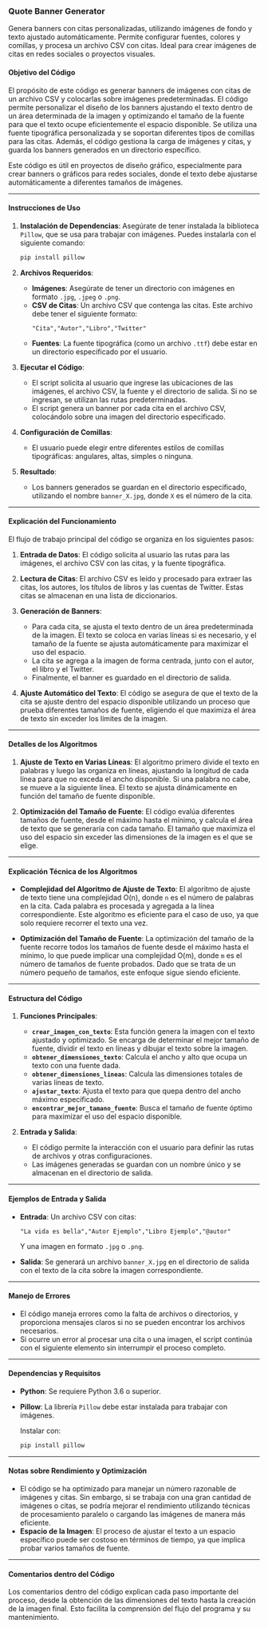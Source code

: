 ### Quote Banner Generator

Genera banners con citas personalizadas, utilizando imágenes de fondo y texto ajustado automáticamente. Permite configurar fuentes, colores y comillas, y procesa un archivo CSV con citas. Ideal para crear imágenes de citas en redes sociales o proyectos visuales.

#### Objetivo del Código

El propósito de este código es generar banners de imágenes con citas de un archivo CSV y colocarlas sobre imágenes predeterminadas. El código permite personalizar el diseño de los banners ajustando el texto dentro de un área determinada de la imagen y optimizando el tamaño de la fuente para que el texto ocupe eficientemente el espacio disponible. Se utiliza una fuente tipográfica personalizada y se soportan diferentes tipos de comillas para las citas. Además, el código gestiona la carga de imágenes y citas, y guarda los banners generados en un directorio específico.

Este código es útil en proyectos de diseño gráfico, especialmente para crear banners o gráficos para redes sociales, donde el texto debe ajustarse automáticamente a diferentes tamaños de imágenes.

---

#### Instrucciones de Uso

1. **Instalación de Dependencias**:
   Asegúrate de tener instalada la biblioteca `Pillow`, que se usa para trabajar con imágenes. Puedes instalarla con el siguiente comando:

   ```bash
   pip install pillow
   ```

2. **Archivos Requeridos**:

   - **Imágenes**: Asegúrate de tener un directorio con imágenes en formato `.jpg`, `.jpeg` o `.png`.
   - **CSV de Citas**: Un archivo CSV que contenga las citas. Este archivo debe tener el siguiente formato:
     ```
     "Cita","Autor","Libro","Twitter"
     ```
   - **Fuentes**: La fuente tipográfica (como un archivo `.ttf`) debe estar en un directorio especificado por el usuario.

3. **Ejecutar el Código**:

   - El script solicita al usuario que ingrese las ubicaciones de las imágenes, el archivo CSV, la fuente y el directorio de salida. Si no se ingresan, se utilizan las rutas predeterminadas.
   - El script genera un banner por cada cita en el archivo CSV, colocándolo sobre una imagen del directorio especificado.

4. **Configuración de Comillas**:

   - El usuario puede elegir entre diferentes estilos de comillas tipográficas: angulares, altas, simples o ninguna.

5. **Resultado**:
   - Los banners generados se guardan en el directorio especificado, utilizando el nombre `banner_X.jpg`, donde `X` es el número de la cita.

---

#### Explicación del Funcionamiento

El flujo de trabajo principal del código se organiza en los siguientes pasos:

1. **Entrada de Datos**: El código solicita al usuario las rutas para las imágenes, el archivo CSV con las citas, y la fuente tipográfica.
2. **Lectura de Citas**: El archivo CSV es leído y procesado para extraer las citas, los autores, los títulos de libros y las cuentas de Twitter. Estas citas se almacenan en una lista de diccionarios.

3. **Generación de Banners**:

   - Para cada cita, se ajusta el texto dentro de un área predeterminada de la imagen. El texto se coloca en varias líneas si es necesario, y el tamaño de la fuente se ajusta automáticamente para maximizar el uso del espacio.
   - La cita se agrega a la imagen de forma centrada, junto con el autor, el libro y el Twitter.
   - Finalmente, el banner es guardado en el directorio de salida.

4. **Ajuste Automático del Texto**: El código se asegura de que el texto de la cita se ajuste dentro del espacio disponible utilizando un proceso que prueba diferentes tamaños de fuente, eligiendo el que maximiza el área de texto sin exceder los límites de la imagen.

---

#### Detalles de los Algoritmos

1. **Ajuste de Texto en Varias Líneas**:
   El algoritmo primero divide el texto en palabras y luego las organiza en líneas, ajustando la longitud de cada línea para que no exceda el ancho disponible. Si una palabra no cabe, se mueve a la siguiente línea. El texto se ajusta dinámicamente en función del tamaño de fuente disponible.

2. **Optimización del Tamaño de Fuente**:
   El código evalúa diferentes tamaños de fuente, desde el máximo hasta el mínimo, y calcula el área de texto que se generaría con cada tamaño. El tamaño que maximiza el uso del espacio sin exceder las dimensiones de la imagen es el que se elige.

---

#### Explicación Técnica de los Algoritmos

- **Complejidad del Algoritmo de Ajuste de Texto**:
  El algoritmo de ajuste de texto tiene una complejidad O(n), donde `n` es el número de palabras en la cita. Cada palabra es procesada y agregada a la línea correspondiente. Este algoritmo es eficiente para el caso de uso, ya que solo requiere recorrer el texto una vez.

- **Optimización del Tamaño de Fuente**:
  La optimización del tamaño de la fuente recorre todos los tamaños de fuente desde el máximo hasta el mínimo, lo que puede implicar una complejidad O(m), donde `m` es el número de tamaños de fuente probados. Dado que se trata de un número pequeño de tamaños, este enfoque sigue siendo eficiente.

---

#### Estructura del Código

1. **Funciones Principales**:

   - **`crear_imagen_con_texto`**: Esta función genera la imagen con el texto ajustado y optimizado. Se encarga de determinar el mejor tamaño de fuente, dividir el texto en líneas y dibujar el texto sobre la imagen.
   - **`obtener_dimensiones_texto`**: Calcula el ancho y alto que ocupa un texto con una fuente dada.
   - **`obtener_dimensiones_lineas`**: Calcula las dimensiones totales de varias líneas de texto.
   - **`ajustar_texto`**: Ajusta el texto para que quepa dentro del ancho máximo especificado.
   - **`encontrar_mejor_tamano_fuente`**: Busca el tamaño de fuente óptimo para maximizar el uso del espacio disponible.

2. **Entrada y Salida**:
   - El código permite la interacción con el usuario para definir las rutas de archivos y otras configuraciones.
   - Las imágenes generadas se guardan con un nombre único y se almacenan en el directorio de salida.

---

#### Ejemplos de Entrada y Salida

- **Entrada**:
  Un archivo CSV con citas:

  ```
  "La vida es bella","Autor Ejemplo","Libro Ejemplo","@autor"
  ```

  Y una imagen en formato `.jpg` o `.png`.

- **Salida**:
  Se generará un archivo `banner_X.jpg` en el directorio de salida con el texto de la cita sobre la imagen correspondiente.

---

#### Manejo de Errores

- El código maneja errores como la falta de archivos o directorios, y proporciona mensajes claros si no se pueden encontrar los archivos necesarios.
- Si ocurre un error al procesar una cita o una imagen, el script continúa con el siguiente elemento sin interrumpir el proceso completo.

---

#### Dependencias y Requisitos

- **Python**: Se requiere Python 3.6 o superior.
- **Pillow**: La librería `Pillow` debe estar instalada para trabajar con imágenes.

  Instalar con:

  ```bash
  pip install pillow
  ```

---

#### Notas sobre Rendimiento y Optimización

- El código se ha optimizado para manejar un número razonable de imágenes y citas. Sin embargo, si se trabaja con una gran cantidad de imágenes o citas, se podría mejorar el rendimiento utilizando técnicas de procesamiento paralelo o cargando las imágenes de manera más eficiente.
- **Espacio de la Imagen**: El proceso de ajustar el texto a un espacio específico puede ser costoso en términos de tiempo, ya que implica probar varios tamaños de fuente.

---

#### Comentarios dentro del Código

Los comentarios dentro del código explican cada paso importante del proceso, desde la obtención de las dimensiones del texto hasta la creación de la imagen final. Esto facilita la comprensión del flujo del programa y su mantenimiento.
